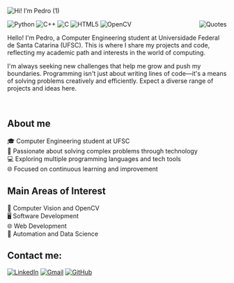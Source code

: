 ![Hi! I’m Pedro (1)](https://github.com/user-attachments/assets/7d16602a-d98f-4d06-90a6-1aed7a3dac46)


<img align='right' src="https://quotes-github-readme.vercel.app/api?type=vertical&theme=dracula" alt="Quotes" width="auto" height="auto">



![Python](https://img.shields.io/badge/Python-3776AB?style=for-the-badge&logo=python&logoColor=white)  ![C++](https://img.shields.io/badge/c++-%2300599C.svg?style=for-the-badge&logo=c%2B%2B&logoColor=white)  ![C](https://img.shields.io/badge/C-00599C?style=for-the-badge&logo=c&logoColor=white)  ![HTML5](https://img.shields.io/badge/HTML5-E34F26?style=for-the-badge&logo=html5&logoColor=white)  ![OpenCV](https://img.shields.io/badge/OpenCV-5C3EE8?style=for-the-badge&logo=opencv&logoColor=white) 

Hello! I'm Pedro, a Computer Engineering student at Universidade Federal de Santa Catarina (UFSC). This is where I share my projects and code, reflecting my academic path and interests in the world of computing.

I'm always seeking new challenges that help me grow and push my boundaries. Programming isn't just about writing lines of code—it's a means of solving problems creatively and efficiently. Expect a diverse range of projects and ideas here.

<br>

## About me  
🎓 Computer Engineering student at UFSC  
🚀 Passionate about solving complex problems through technology  
💻 Exploring multiple programming languages and tech tools  
🌐 Focused on continuous learning and improvement


## Main Areas of Interest  
🧠 Computer Vision and OpenCV  
🖥 Software Development  
🌐 Web Development  
📱 Automation and Data Science


## Contact me:  
[![LinkedIn](https://img.shields.io/badge/LinkedIn-0A66C2?style=for-the-badge&logo=linkedin&logoColor=white)](https://www.linkedin.com/in/pedromagnavita/)  [![Gmail](https://img.shields.io/badge/Gmail-D14836?style=for-the-badge&logo=gmail&logoColor=white)](mailto:patmagnavita@gmail.com)  [![GitHub](https://img.shields.io/badge/GitHub-181717?style=for-the-badge&logo=github&logoColor=white)](https://github.com/pedromagnavita/pedromagnavita)  
